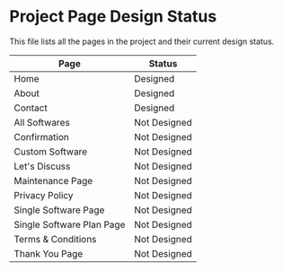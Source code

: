 # Project Page Design Status

This file lists all the pages in the project and their current design status.

| Page                          | Status        |
| ----------------------------- | ------------- |
| Home                          | Designed      |
| About                         | Designed      |
| Contact                       | Designed      |
| All Softwares                 | Not Designed  |
| Confirmation                  | Not Designed  |
| Custom Software               | Not Designed  |
| Let's Discuss                 | Not Designed  |
| Maintenance Page              | Not Designed  |
| Privacy Policy                | Not Designed  |
| Single Software Page          | Not Designed  |
| Single Software Plan Page     | Not Designed  |
| Terms & Conditions            | Not Designed  |
| Thank You Page                | Not Designed  |
